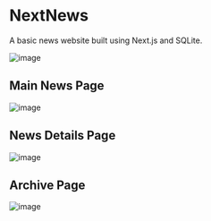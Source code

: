 # NextNews
A basic news website built using Next.js and SQLite.

![image](https://github.com/user-attachments/assets/6e62aee2-576f-4713-b19d-b79d8f3ed251)

## Main News Page
![image](https://github.com/user-attachments/assets/856af8da-bf81-47d8-9923-852bb49576ac)

## News Details Page
![image](https://github.com/user-attachments/assets/77f67cb7-c15a-43fd-9bcf-6989efb43949)

## Archive Page
![image](https://github.com/user-attachments/assets/96eadf16-16b1-45ab-8517-43551625111b)

